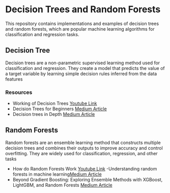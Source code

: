 # Decision Trees and Random Forests 
This repository contains implementations and examples of decision trees and random forests, which are popular machine learning algorithms for classification and regression tasks.<br>

## Decision Tree 
Decision trees are a non-parametric supervised learning method used for classification and regression. They create a model that predicts the value of a target variable by learning simple decision rules inferred from the data features

### Resources 
- Working of Decision Trees [Youtube Link](https://www.youtube.com/watch?v=7VeUPuFGJHk)
- Decision Trees for Beginners [Medium Article](https://medium.com/machine-learning-101/chapter-3-decision-trees-theory-e7398adac567) 
- Decision trees in Depth [Medium Article](https://ankitnitjsr13.medium.com/math-behind-decision-tree-algorithm-2aa398561d6d)

## Random Forests 
Random forests are an ensemble learning method that constructs multiple decision trees and combines their outputs to improve accuracy and control overfitting. They are widely used for classification, regression, and other tasks
- How do Random Forests Work [Youtube Link](https://www.youtube.com/watch?v=loNcrMjYh64)
-Understanding random forests in machine learning[Medium Article](https://medium.com/educative/understanding-random-forests-in-machine-learning-9e9a69c3ac80)
- Beyond Gradient Boosting: Exploring Ensemble Methods with XGBoost, LightGBM, and Random Forests [Medium Article](https://medium.com/@data-overload/beyond-gradient-boosting-exploring-ensemble-methods-with-xgboost-lightgbm-and-random-forests-2e7f39bc2b75)